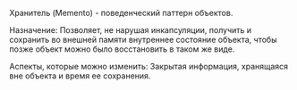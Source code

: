 Хранитель (Memento) -  поведенческий паттерн объектов. 

Назначение: Позволяет, не нарушая инкапсуляции, получить и сохранить во внешней памяти внутреннее состояние объекта, чтобы позже объект можно было восстановить в таком же виде.

Аспекты, которые можно изменить: Закрытая информация, хранящаяся вне объекта и время ее сохранения.
